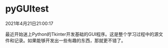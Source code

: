 # pyGUItest

2021年4月21日21:00:17

最近开始迷上Python的Tkinter开发基础的GUI程序。这是整个学习过程中的源文件和记录。如果能够开发出一些有趣的东西，那就更不错了。


